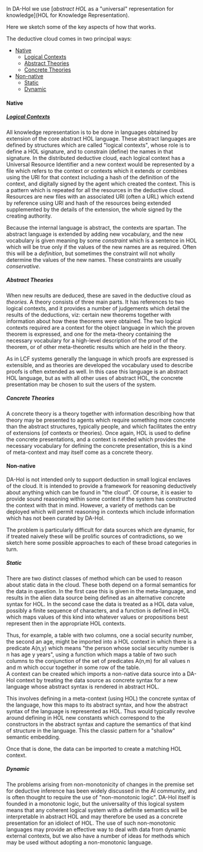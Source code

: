 In DA-Hol we use [_abstract HOL_ as a "universal" representation for knowledge](HOL for Knowledge Representation).

Here we sketch some of the key aspects of how that works.

The deductive cloud comes in two principal ways:

* [Native](#native)
    - [Logical Contexts](#logical-contexts)
    - [Abstract Theories](#abstract-theories)
    - [Concrete Theories](#concrete-theories)
* [Non-native](#non-native)
    - [Static](#static)
    - [Dynamic](#dynamic)

#### Native
##### [Logical Contexts](Logical-Contexts)

All knowledge representation is to be done in languages obtained by extension of the core abstract HOL language.
These abstract languages are defined by structures which are called "logical contexts", whose role is to define a HOL signature, and to constrain (define) the names in that signature. 
In the distributed deductive cloud, each logical context has a Universal Resource Identifier and a new context would be represented by a file which refers to the context or contexts which it extends or combines using the URI for that context including a hash of the definition of the context, and digitally signed by the agent which created the context.
This is a pattern which is repeated for all the resources in the deductive cloud.
Resources are new files with an associated URI (often a URL) which extend by reference using URI and hash of the resources being extended supplemented by the details of the extension, the whole signed by the creating authority.

Because the internal language is abstract, the contexts are spartan.
The abstract language is extended by adding new vocabulary, and the new vocabulary is given meaning by some _constraint_ which is a sentence in HOL which will be true only if the values of the new names are as required.
Often this will be a _definition_, but sometimes the constraint will not wholly determine the values of the new names.
These constraints are usually _conservative_.

##### Abstract Theories

When new results are deduced, these are saved in the deductive cloud as _theories_.
A theory consists of three main parts.
It has references to two logical contexts, and it provides a number of judgements which detail the results of the deductions, viz: certain new theorems together with information about how these theorems were obtained.
The two logical contexts required are a context for the object language in which the proven theorem is expressed, and one for the meta-theory containing the necessary vocabulary for a high-level description of the proof of the theorem, or of other meta-theoretic results which are held in the theory.

As in LCF systems generally the language in which proofs are expressed is extensible, and as theories are developed the vocabulary used to describe proofs is often extended as well.
In this case this language is an abstract HOL language, but as with all other uses of abstract HOL, the concrete presentation may be chosen to suit the users of the system.

##### Concrete Theories

A concrete theory is a theory together with information describing how that theory may be presented to agents which require something more concrete than the abstract structures, typically people, and which facilitates the entry of extensions (of contexts or theories).
Once again, HOL is used to define the concrete presentations, and a context is needed which provides the necessary vocabulary for defining the concrete presentation, this is a kind of meta-context and may itself come as a concrete theory.

#### Non-native

DA-Hol is not intended only to support deduction in small logical enclaves of the cloud.
It is intended to provide a framework for reasoning deductively about anything which can be found in "the cloud".
Of course, it is easier to provide sound reasoning within some context if the system has constructed the context with that in mind.
However, a variety of methods can be deployed which will permit reasoning in contexts which include information which has not been curated by DA-Hol.

The problem is particularly difficult for data sources which are dynamic, for if treated naively these will be prolific sources of contradictions, so we sketch here some possible approaches to each of these broad categories in turn.

##### Static  

There are two distinct classes of method which can be used to reason about static data in the cloud.
These both depend on a formal semantics for the data in question.
In the first case this is given in the meta-language, and results in the alien data source being defined as an alternative concrete syntax for HOL.
In the second case the data is treated as a HOL data value, possibly a finite sequence of characters, and a function is defined in HOL which maps values of this kind into whatever values or propositions best represent then in the appropriate HOL contexts.

Thus, for example, a table with two columns, one a social security number, the second an age, might be imported into a HOL context in which there is a predicate A(n,y) which means "the person whose social security number is n has age y years", using a function which maps a table of two such columns to the conjunction of the set of predicates A(n,m) for all values n and m which occur together in some row of the table.  
A context can be created which imports a non-native data source into a DA-Hol context by treating the data source as concrete syntax for a new language whose abstract syntax is rendered in abstract HOL.

This involves defining in a meta-context (using HOL) the concrete syntax of the language, how this maps to its abstract syntax, and how the abstract syntax of the language is represented as HOL.
Thus would typically revolve around defining in HOL new constants which correspond to the constructors in the abstract syntax and capture the semantics of that kind of structure in the language.
This the classic pattern for a "shallow" semantic embedding.  

Once that is done, the data can be imported to create a matching HOL context.

##### Dynamic

The problems arising from non-monotonicity of changes in the premise set for deductive inference has been widely discussed in the AI community, and is often thought to require the use of "non-monotonic logic".
DA-Hol itself is founded in a monotonic logic, but the universality of this logical system means that any coherent logical system with a definite semantics will be interpretable in abstract HOL and may therefore be used as a concrete presentation for an idiolect of HOL.
The use of such non-monotonic languages may provide an effective way to deal with data from dynamic external contexts, but we also have a number of ideas for methods which may be used without adopting a non-monotonic language.















